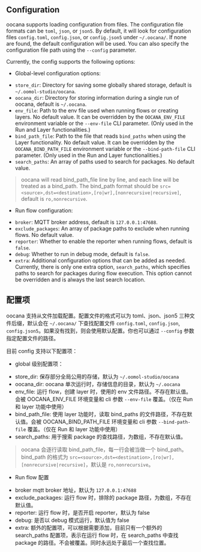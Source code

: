 ##  Configuration

oocana supports loading configuration from files. The configuration file formats can be `toml`, `json`, or `json5`. By default, it will look for configuration files `config.toml`, `config.json`, or `config.json5` under `~/.oocana/`. If none are found, the default configuration will be used. You can also specify the configuration file path using the `--config` parameter.

Currently, the config supports the following options:

* Global-level configuration options:

- `store_dir`: Directory for saving some globally shared storage, default is `~/.oomol-studio/oocana`.
- `oocana_dir`: Directory for storing information during a single run of oocana, default is `~/.oocana`.
- `env_file`: Path to the env file used when running flows or creating layers. No default value. It can be overridden by the `OOCANA_ENV_FILE` environment variable or the `--env-file` CLI parameter. (Only used in the Run and Layer functionalities.)
- `bind_path_file`: Path to the file that reads `bind_paths` when using the Layer functionality. No default value. It can be overridden by the `OOCANA_BIND_PATH_FILE` environment variable or the `--bind-path-file` CLI parameter. (Only used in the Run and Layer functionalities.)
- `search_paths`: An array of paths used to search for packages. No default value.

> oocana will read bind_path_file line by line, and each line will be treated as a bind_path. The bind_path format should be `src=<source>,dst=<destination>,[ro|wr],[nonrecursive|recursive]`, default is `ro,nonrecursive`.

* Run flow configuration:

- `broker`: MQTT broker address, default is `127.0.0.1:47688`.
- `exclude_packages`: An array of package paths to exclude when running flows. No default value.
- `reporter`: Whether to enable the reporter when running flows, default is `false`.
- `debug`: Whether to run in debug mode, default is `false`.
- `extra`: Additional configuration options that can be added as needed. Currently, there is only one extra option, `search_paths`, which specifies paths to search for packages during flow execution. This option cannot be overridden and is always the last search location.

## 配置项

oocana 支持从文件加载配置。配置文件的格式可以为 toml、json、json5 三种文件后缀，默认会在 `~/.oocana/` 下查找配置文件 `config.toml`, `config.json`, `config.json5`。如果没有找到，则会使用默认配置。你也可以通过 `--config` 参数指定配置文件的路径。

目前 config 支持以下配置项：

* global 级别配置项：

- store_dir: 保存部分全局公用的存储，默认为 `~/.oomol-studio/oocana`
- oocana_dir: oocana 单次运行时，存储信息的目录，默认为 `~/.oocana`
- env_file: 运行 flow，创建 layer 时，使用的 env 文件路径。不存在默认值。会被 OOCANA_ENV_FILE 环境变量和 cli 参数 `--env-file` 覆盖。（仅在 Run 和 layer 功能中使用）
- bind_path_file: 使用 layer 功能时，读取 bind_paths 的文件路径，不存在默认值。会被 OOCANA_BIND_PATH_FILE 环境变量和 cli 参数 `--bind-path-file` 覆盖。（仅在 Run 和 layer 功能中使用）
- search_paths: 用于搜索 package 的查找路径，为数组，不存在默认值。

> oocana 会逐行读取 bind_path_file，每一行会被当做一个 bind_path。bind_path 的格式为 `src=<source>,dst=<destination>,[ro|wr],[nonrecursive|recursive]`，默认是 `ro,nonrecursive`。

* Run flow 配置

- broker mqtt broker 地址，默认为 `127.0.0.1:47688`
- exclude_packages: 运行 flow 时，排除的 package 路径，为数组，不存在默认值。
- reporter: 运行 flow 时，是否开启 reporter，默认为 false
- debug: 是否以 debug 模式运行，默认值为 false
- extra: 额外的配置项，可以根据需要添加，目前只有一个额外的 search_paths 配置项，表示在运行 flow 时，在 search_paths 中查找 package 的路径。不会被覆盖。同时永远处于最后一个查找位置。